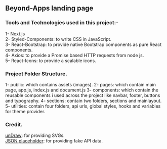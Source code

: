 ## Beyond-Apps landing page 

### Tools and Technologies used in this project:-

1- Next.js <br />
2- Styled-Components: to write CSS in JavaScript. <br />
3- React-Bootstrap: to provide native Bootstrap components as pure React components. <br />
4- Axios: to provide a Promise based HTTP requests from node js. <br />
5- React-Icons: to provide a scalable icons. <br />

### Project Folder Structure.

1- public: which contains assets (images).
2- pages: which contain main page, app.js, index.js and document.js
3- components: which contain the reusable components i used across the project like navbar, footer, buttons and typography.
4- sections: contain two folders, sections and mainlayout.
5- utilities: contain four folders, api urls, global styles, hooks and variables for theme provider.

### Credit.

[unDraw](https://undraw.co/): for providing SVGs. <br />
[JSON placeholder](https://jsonplaceholder.typicode.com/): for providing fake API data.


